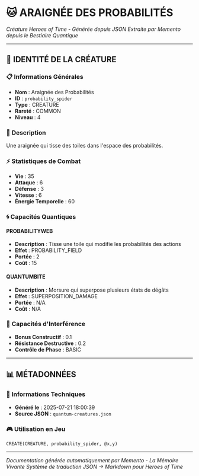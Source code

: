 # 🐱 **ARAIGNÉE DES PROBABILITÉS**
*Créature Heroes of Time - Générée depuis JSON*
*Extraite par Memento depuis le Bestiaire Quantique*

---

## 🎯 **IDENTITÉ DE LA CRÉATURE**

### 📋 **Informations Générales**
- **Nom** : Araignée des Probabilités
- **ID** : `probability_spider`
- **Type** : CREATURE
- **Rareté** : COMMON
- **Niveau** : 4

### 📖 **Description**
Une araignée qui tisse des toiles dans l'espace des probabilités.

### ⚡ **Statistiques de Combat**
- **Vie** : 35
- **Attaque** : 6
- **Défense** : 3
- **Vitesse** : 6
- **Énergie Temporelle** : 60

### 🌀 **Capacités Quantiques**

#### **PROBABILITYWEB**
- **Description** : Tisse une toile qui modifie les probabilités des actions
- **Effet** : PROBABILITY_FIELD
- **Portée** : 2
- **Coût** : 15

#### **QUANTUMBITE**
- **Description** : Morsure qui superpose plusieurs états de dégâts
- **Effet** : SUPERPOSITION_DAMAGE
- **Portée** : N/A
- **Coût** : N/A

### 🌊 **Capacités d'Interférence**
- **Bonus Constructif** : 0.1
- **Résistance Destructive** : 0.2
- **Contrôle de Phase** : BASIC


---

## 📊 **MÉTADONNÉES**

### 🔧 **Informations Techniques**
- **Généré le** : 2025-07-21 18:00:39
- **Source JSON** : `quantum-creatures.json`

### 🎮 **Utilisation en Jeu**
```hots
CREATE(CREATURE, probability_spider, @x,y)
```

---

*Documentation générée automatiquement par Memento - La Mémoire Vivante*
*Système de traduction JSON → Markdown pour Heroes of Time*
